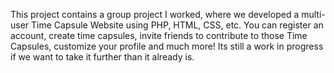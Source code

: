 This project contains a group project I worked, where we developed a multi-user Time Capsule Website using PHP, HTML, CSS, etc. 
You can register an account, create time capsules, invite friends to contribute to those Time Capsules, customize your profile 
and much more! Its still a work in progress if we want to take it further than it already is.
